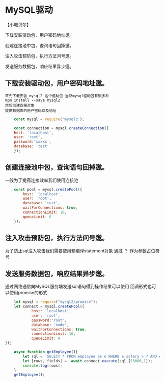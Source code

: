 # MySQL驱动

【小城贝尔】

下载安装驱动包，用户密码地址邀。

创建连接池中包，查询语句回掉邀。

注入攻击预防包，执行方法问号邀。

发送服务数据包，响应结果异步邀。


## 下载安装驱动包，用户密码地址邀。
    首先下载安装 mysql2 这个驱动包 当然mysql驱动包有很多种
    npm install --save mysql2
    然后创建连接对象
    提供数据库的用户密码以及地址
```js
    const mysql = require('mysql2');

    const connection = mysql.createConnection({
    host: 'localhost',
    user: 'root',
    password:'xxxxx',
    database: 'test'
    });
```
## 创建连接池中包，查询语句回掉邀。
   一般为了提高连接效率我们使用连接池
```js
    const pool = mysql.createPool({
        host: 'localhost',
        user: 'root',
        database: 'test',
        waitForConnections: true,
        connectionLimit: 10,
        queueLimit: 0
    });
```
## 注入攻击预防包，执行方法问号邀。
   为了防止sql注入攻击我们需要使用预编译statement对象
   通过 ？ 作为参数占位符号
## 发送服务数据包，响应结果异步邀。
   通过网络通信向MySQL服务端发送sql语句得到操作结果可以使用
   回调形式也可以使用promise的形式
```js
    let mysql = require("mysql2/promise");
    let connect = mysql.createPool({
            host: 'localhost',
            user: 'root',
            password:'root',
            database: 'node',
            waitForConnections: true,
            connectionLimit: 10,
            queueLimit: 0
});

    async function getEmployee(){
        let sql = `SELECT * FROM employee as e WHERE e.salary > ? AND e.ismale = ?;`;
        let [rows, fields] =  await connect.execute(sql,[15000,1]);
        console.log(rows);
    }   
    getEmployee();
```